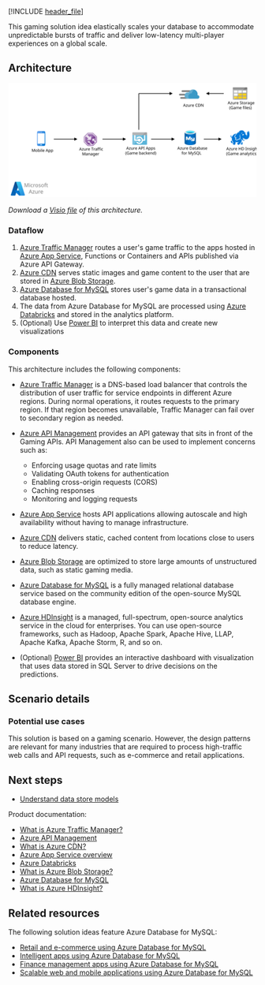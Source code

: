 [!INCLUDE [header_file](../../../includes/sol-idea-header.md)]

This gaming solution idea elastically scales your database to accommodate unpredictable bursts of traffic and deliver low-latency multi-player experiences on a global scale.

## Architecture

[ ![Architecture diagram of gaming using Azure Database for MySQL.](../media/gaming-using-azure-database-for-mysql.svg)](../media/gaming-using-azure-database-for-mysql.svg#lightbox)

*Download a [Visio file](https://arch-center.azureedge.net/gaming-using-azure-database-for-mysql.vsdx) of this architecture.*

### Dataflow
1. [Azure Traffic Manager](/azure/traffic-manager/traffic-manager-overview) routes a user's game traffic to the apps hosted in [Azure App Service](/azure/app-service-web/app-service-web-overview), Functions or Containers and APIs published via Azure API Gateway.
1. [Azure CDN](/azure/cdn/cdn-overview) serves static images and game content to the user that are stored in [Azure Blob Storage](/azure/storage/blobs/storage-blobs-overview).
1. [Azure Database for MySQL](/azure/mysql/overview) stores user's game data in a transactional database hosted.
1. The data from Azure Database for MySQL are processed using [Azure Databricks](/azure/databricks/scenarios/what-is-azure-databricks) and stored in the analytics platform.
1. (Optional) Use [Power BI](/power-bi/fundamentals/power-bi-overview) to interpret this data and create new visualizations

### Components

This architecture includes the following components:

- [Azure Traffic Manager](https://azure.microsoft.com/services/traffic-manager) is a DNS-based load balancer that controls the distribution of user traffic for service endpoints in different Azure regions. During normal operations, it routes requests to the primary region. If that region becomes unavailable, Traffic Manager can fail over to secondary region as needed.

- [Azure API Management](https://azure.microsoft.com/services/api-management) provides an API gateway that sits in front of the Gaming APIs. API Management also can be used to implement concerns such as:
    - Enforcing usage quotas and rate limits
    - Validating OAuth tokens for authentication
    - Enabling cross-origin requests (CORS)
    - Caching responses
    - Monitoring and logging requests

- [Azure App Service](https://azure.microsoft.com/services/app-service) hosts API applications allowing autoscale and high availability without having to manage infrastructure.

- [Azure CDN](https://azure.microsoft.com/services/cdn) delivers static, cached content from locations close to users to reduce latency.

- [Azure Blob Storage](https://azure.microsoft.com/services/storage/blobs) are optimized to store large amounts of unstructured data, such as static gaming media.

- [Azure Database for MySQL](https://azure.microsoft.com/free/mysql) is a fully managed relational database service based on the community edition of the open-source MySQL database engine.

- [Azure HDInsight](https://azure.microsoft.com/free/hdinsight) is a managed, full-spectrum, open-source analytics service in the cloud for enterprises. You can use open-source frameworks, such as Hadoop, Apache Spark, Apache Hive, LLAP, Apache Kafka, Apache Storm, R, and so on.

- (Optional) [Power BI](https://powerbi.microsoft.com) provides an interactive dashboard with visualization that uses data stored in SQL Server to drive decisions on the predictions.

## Scenario details

### Potential use cases

This solution is based on a gaming scenario. However, the design patterns are relevant for many industries that are required to process high-traffic web calls and API requests, such as e-commerce and retail applications.

## Next steps

- [Understand data store models](../../guide/technology-choices/data-store-overview.md)

Product documentation:

- [What is Azure Traffic Manager?](/azure/traffic-manager/traffic-manager-overview)
- [Azure API Management](/azure/api-management/api-management-key-concepts)
- [What is Azure CDN?](/azure/cdn/cdn-overview)
- [Azure App Service overview](/azure/app-service-web/app-service-web-overview)
- [Azure Databricks](/azure/databricks/scenarios/what-is-azure-databricks)
- [What is Azure Blob Storage?](/azure/storage/blobs/storage-blobs-overview)
- [Azure Database for MySQL](/azure/mysql/overview)
- [What is Azure HDInsight?](/azure/hdinsight/hdinsight-overview)

## Related resources

The following solution ideas feature Azure Database for MySQL:

* [Retail and e-commerce using Azure Database for MySQL](./retail-and-ecommerce-using-azure-database-for-mysql.yml)
* [Intelligent apps using Azure Database for MySQL](./intelligent-apps-using-azure-database-for-mysql.yml)
* [Finance management apps using Azure Database for MySQL](./finance-management-apps-using-azure-database-for-mysql.yml)
* [Scalable web and mobile applications using Azure Database for MySQL](./scalable-web-and-mobile-applications-using-azure-database-for-mysql.yml)
